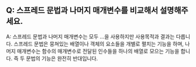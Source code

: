 ## Q: 스프레드 문법과 나머지 매개변수를 비교해서 설명해주세요.

A: 스프레드 문법과 나머지 매개변수는 모두 ...을 사용하지만 사용목적과 결과는 다릅니다.
스프레드 문법은 뭉쳐있는 배열이나 객체의 요소들을 개별로 펼치는 기능을 하며, 나머지 매개변수는 함수의 매개변수로 전달된 인수들을 하나의 배열로 모으는 기능을 합니다. 즉 두 문법의 기능은 완전히 반대입니다.
